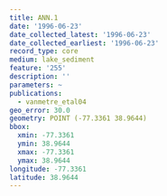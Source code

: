```yaml
---
title: ANN.1
date: '1996-06-23'
date_collected_latest: '1996-06-23'
date_collected_earliest: '1996-06-23'
record_type: core
medium: lake_sediment
feature: '255'
description: ''
parameters: ~
publications:
  - vanmetre_etal04
geo_error: 30.0
geometry: POINT (-77.3361 38.9644)
bbox:
  xmin: -77.3361
  ymin: 38.9644
  xmax: -77.3361
  ymax: 38.9644
longitude: -77.3361
latitude: 38.9644
---
```

